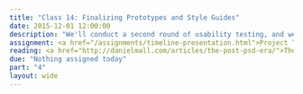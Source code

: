 ```yaml
---
title: "Class 14: Finalizing Prototypes and Style Guides"
date: 2015-12-01 12:00:00
description: "We'll conduct a second round of usability testing, and we'll finalize our content templates and pattern libraries based on testing feedback.  We'll have a special guest speaker during class!"
assignment: <a href="/assignments/timeline-presentation.html">Project Timeline and Prototype Demos</a>
reading: <a href="http://danielmall.com/articles/the-post-psd-era/">The Post-PSD Era by Dan Mall</a>
due: "Nothing assigned today"
part: "4"
layout: wide
---
```


